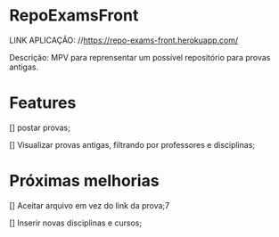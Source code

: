 # RepoExamsFront

LINK APLICAÇÃO: //https://repo-exams-front.herokuapp.com/

Descrição: MPV para reprensentar um possível repositório para provas antigas.

# Features
 [] postar provas;
 
 [] Visualizar provas antigas, filtrando por professores e disciplinas; 

# Próximas melhorias
[] Aceitar arquivo em vez do link da prova;7

[] Inserir novas disciplinas e cursos;
